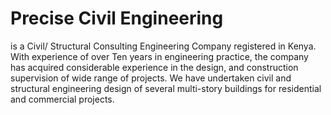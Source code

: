 # Precise Civil Engineering
is a Civil/ Structural Consulting Engineering
Company registered in Kenya. With experience of over Ten years
in engineering practice, the company has acquired considerable
experience in the design, and construction supervision of wide range
of projects. We have undertaken civil and structural engineering design
of several multi-story buildings for residential and commercial projects.